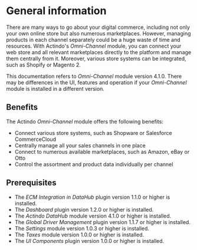 # General information

There are many ways to go about your digital commerce, including not only your own online store but also numerous marketplaces. However, managing products in each channel separately could be a huge waste of time and resources. With Actindo's *Omni-Channel* module, you can connect your web store and all relevant marketplaces directly to the platform and manage them centrally from it. Moreover, various store systems can be integrated, such as Shopify or Magento 2.

This documentation refers to *Omni-Channel* module version 4.1.0. There may be differences in the UI, features and operation if your *Omni-Channel* module is installed in a different version.


## Benefits

The Actindo *Omni-Channel* module offers the following benefits:

- Connect various store systems, such as Shopware or Salesforce CommerceCloud
- Centrally manage all your sales channels in one place
- Connect to numerous available marketplaces, such as Amazon, eBay or Otto
- Control the assortment and product data individually per channel


## Prerequisites

- The *ECM Integration in DataHub* plugin version 1.1.0 or higher is installed.
- The *Dashboard* plugin version 1.2.0 or higher is installed.
- The *Actindo DataHub* module version 4.1.0 or higher is installed.
- The *Global Driver Management* plugin version 1.1.7 or higher is installed.
- The *Settings* module version 1.0.3 or higher is installed.
- The *Taxes* module version 1.0.0 or higher is installed.
- The *UI Components* plugin version 1.0.0 or higher is installed.
